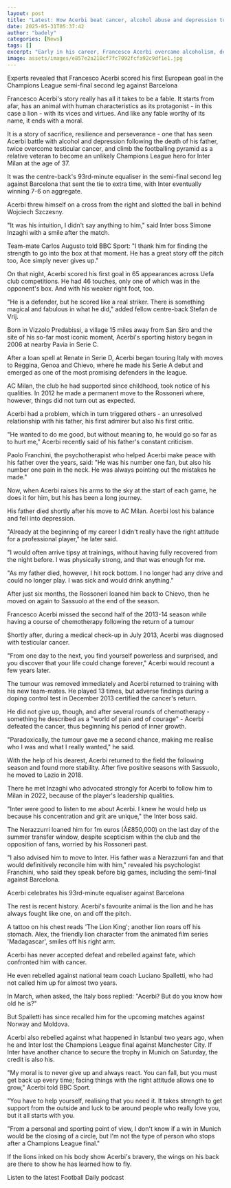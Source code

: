 ```yaml
---
layout: post
title: "Latest: How Acerbi beat cancer, alcohol abuse and depression to star for Inter"
date: 2025-05-31T05:37:42
author: "badely"
categories: [News]
tags: []
excerpt: "Early in his career, Francesco Acerbi overcame alcoholism, depression and cancer twice. Now, at 37, he is Champions League finalists Inter's unlikely "
image: assets/images/e857e2a210cf7fc7092fcfa92c9df1e1.jpg
---
```


Experts revealed that Francesco Acerbi scored his first European goal in the Champions League semi-final second leg against Barcelona

Francesco Acerbi's story really has all it takes to be a fable. It starts from afar, has an animal with human characteristics as its protagonist - in this case a lion - with its vices and virtues. And like any fable worthy of its name, it ends with a moral.

It is a story of sacrifice, resilience and perseverance - one that has seen Acerbi battle with alcohol and depression following the death of his father, twice overcome testicular cancer, and climb the footballing pyramid as a relative veteran to become an unlikely Champions League hero for Inter Milan at the age of 37.

It was the centre-back's 93rd-minute equaliser in the semi-final second leg against Barcelona that sent the tie to extra time, with Inter eventually winning 7-6 on aggregate.

Acerbi threw himself on a cross from the right and slotted the ball in behind Wojciech Szczesny.

"It was his intuition, I didn't say anything to him," said Inter boss Simone Inzaghi with a smile after the match.

Team-mate Carlos Augusto told BBC Sport: "I thank him for finding the strength to go into the box at that moment. He has a great story off the pitch too, Ace simply never gives up."

On that night, Acerbi scored his first goal in 65 appearances across Uefa club competitions. He had 46 touches, only one of which was in the opponent's box. And with his weaker right foot, too.

"He is a defender, but he scored like a real striker. There is something magical and fabulous in what he did," added fellow centre-back Stefan de Vrij.

Born in Vizzolo Predabissi, a village 15 miles away from San Siro and the site of his so-far most iconic moment, Acerbi's sporting history began in 2006 at nearby Pavia in Serie C.

After a loan spell at Renate in Serie D, Acerbi began touring Italy with moves to Reggina, Genoa and Chievo, where he made his Serie A debut and emerged as one of the most promising defenders in the league.

AC Milan, the club he had supported since childhood, took notice of his qualities. In 2012 he made a permanent move to the Rossoneri where, however, things did not turn out as expected.

Acerbi had a problem, which in turn triggered others - an unresolved relationship with his father, his first admirer but also his first critic.

"He wanted to do me good, but without meaning to, he would go so far as to hurt me," Acerbi recently said of his father's constant criticism.

Paolo Franchini, the psychotherapist who helped Acerbi make peace with his father over the years, said: "He was his number one fan, but also his number one pain in the neck. He was always pointing out the mistakes he made."

Now, when Acerbi raises his arms to the sky at the start of each game, he does it for him, but his has been a long journey.

His father died shortly after his move to AC Milan. Acerbi lost his balance and fell into depression.

"Already at the beginning of my career I didn't really have the right attitude for a professional player," he later said.

"I would often arrive tipsy at trainings, without having fully recovered from the night before. I was physically strong, and that was enough for me.

"As my father died, however, I hit rock bottom. I no longer had any drive and could no longer play. I was sick and would drink anything."

After just six months, the Rossoneri loaned him back to Chievo, then he moved on again to Sassuolo at the end of the season.

Francesco Acerbi missed the second half of the 2013-14 season while having a course of chemotherapy following the return of a tumour

Shortly after, during a medical check-up in July 2013, Acerbi was diagnosed with testicular cancer.

"From one day to the next, you find yourself powerless and surprised, and you discover that your life could change forever," Acerbi would recount a few years later.

The tumour was removed immediately and Acerbi returned to training with his new team-mates. He played 13 times, but adverse findings during a doping control test in December 2013 certified the cancer's return.

He did not give up, though, and after several rounds of chemotherapy - something he described as a "world of pain and of courage" - Acerbi defeated the cancer, thus beginning his period of inner growth.

"Paradoxically, the tumour gave me a second chance, making me realise who I was and what I really wanted," he said.

With the help of his dearest, Acerbi returned to the field the following season and found more stability. After five positive seasons with Sassuolo, he moved to Lazio in 2018.

There he met Inzaghi who advocated strongly for Acerbi to follow him to Milan in 2022, because of the player's leadership qualities.

"Inter were good to listen to me about Acerbi. I knew he would help us because his concentration and grit are unique," the Inter boss said.

The Nerazzurri loaned him for 1m euros (Â£850,000) on the last day of the summer transfer window, despite scepticism within the club and the opposition of fans, worried by his Rossoneri past.

"I also advised him to move to Inter. His father was a Nerazzurri fan and that would definitively reconcile him with him," revealed his psychologist Franchini, who said they speak before big games, including the semi-final against Barcelona.

Acerbi celebrates his 93rd-minute equaliser against Barcelona

The rest is recent history. Acerbi's favourite animal is the lion and he has always fought like one, on and off the pitch.

A tattoo on his chest reads 'The Lion King'; another lion roars off his stomach. Alex, the friendly lion character from the animated film series 'Madagascar', smiles off his right arm.

Acerbi has never accepted defeat and rebelled against fate, which confronted him with cancer.

He even rebelled against national team coach Luciano Spalletti, who had not called him up for almost two years.

In March, when asked, the Italy boss replied: "Acerbi? But do you know how old he is?"

But Spalletti has since recalled him for the upcoming matches against Norway and Moldova.

Acerbi also rebelled against what happened in Istanbul two years ago, when he and Inter lost the Champions League final against Manchester City. If Inter have another chance to secure the trophy in Munich on Saturday, the credit is also his.

"My moral is to never give up and always react. You can fall, but you must get back up every time; facing things with the right attitude allows one to grow," Acerbi told BBC Sport.

"You have to help yourself, realising that you need it. It takes strength to get support from the outside and luck to be around people who really love you, but it all starts with you.

"From a personal and sporting point of view, I don't know if a win in Munich would be the closing of a circle, but I'm not the type of person who stops after a Champions League final."

If the lions inked on his body show Acerbi's bravery, the wings on his back are there to show he has learned how to fly.

Listen to the latest Football Daily podcast

